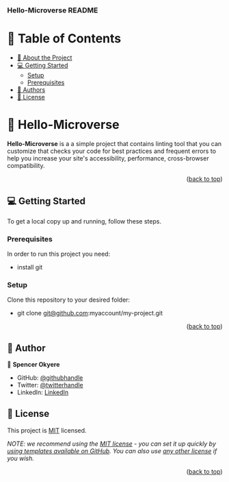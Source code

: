 <a name="readme-top"></a>

<h3><b>Hello-Microverse README</b></h3>

# 📗 Table of Contents

- [📖 About the Project](#about-project)
- [💻 Getting Started](#getting-started)
  - [Setup](#setup)
  - [Prerequisites](#prerequisites)
- [👥 Authors](#authors)
- [📝 License](#license)


# 📖 Hello-Microverse <a name="about-project"></a>

**Hello-Microverse** is a a simple project that contains linting tool that you can customize that checks your code for best practices and frequent errors to help you increase your site's accessibility, performance, cross-browser compatibility.


<p align="right">(<a href="#readme-top">back to top</a>)</p>


## 💻 Getting Started <a name="getting-started"></a>

To get a local copy up and running, follow these steps.

### Prerequisites

In order to run this project you need:

- install git

### Setup

Clone this repository to your desired folder:

- git clone git@github.com:myaccount/my-project.git

<p align="right">(<a href="#readme-top">back to top</a>)</p>

## 👥 Author <a name="authors"></a>

👤 **Spencer Okyere**

- GitHub: [@githubhandle](https://github.com/skabeo)
- Twitter: [@twitterhandle](https://twitter.com/black_okyere)
- LinkedIn: [LinkedIn](https://linkedin.com/in/okyere-spencer-9b602623b)

## 📝 License <a name="license"></a>

This project is [MIT](./LICENSE) licensed.

_NOTE: we recommend using the [MIT license](https://choosealicense.com/licenses/mit/) - you can set it up quickly by [using templates available on GitHub](https://docs.github.com/en/communities/setting-up-your-project-for-healthy-contributions/adding-a-license-to-a-repository). You can also use [any other license](https://choosealicense.com/licenses/) if you wish._

<p align="right">(<a href="#readme-top">back to top</a>)</p>